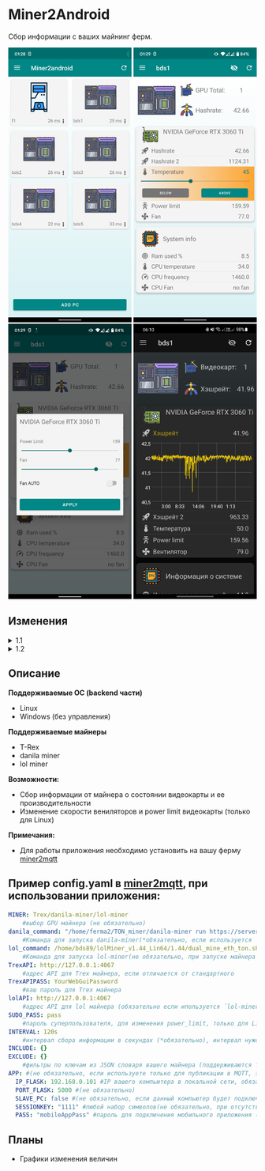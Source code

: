 # Miner2Android

Cбор информации с ваших майнинг ферм.

<img src="screenshots/1.png" width="250"> <img src="screenshots/2.png" width="250"> <img src="screenshots/3.png" width="250"> <img src="screenshots/4.jpg" width="250">

## Изменения

<details>
  <summary>1.1</summary>

- Уведомления (каждые 15 минут приложение проверяет наличие уведомлений на вашей ферме)
</details>
<details>
  <summary>1.2</summary>

- Графики изменения величин, с момента начала предыдущих суток (необходимо обновление [miner2mqtt](https://github.com/bds89/miner2mqtt))
</details>

## Описание

**Поддерживаемые ОС (backend части)**

- Linux
- Windows (без управления)

**Поддерживаемые майнеры**

- T-Rex
- danila miner
- lol miner

**Возможности:**

- Сбор информации от майнера о состоянии видеокарты и ее производительности
- Изменение скорости вениляторов и power limit видеокарты (только для Linux)

**Примечания:**

- Для работы приложения необходимо установить на вашу ферму [miner2mqtt](https://github.com/bds89/miner2mqtt)
  
## Пример config.yaml в [miner2mqtt](https://github.com/bds89/miner2mqtt), при использовании приложения:
```yaml
MINER: Trex/danila-miner/lol-miner
    #выбор GPU майнера (не обязательно)
danila_command: "/home/ferma2/TON_miner/danila-miner run https://server1.whalestonpool.com your_walet_adress"
    #Команда для запуска danila-miner(*обязательно, если используется `danila-miner`)
lol_command: /home/bds89/lolMiner_v1.44_Lin64/1.44/dual_mine_eth_ton.sh
    #Команда для запуска lol-miner(не обязательно, при запуске майнера скриптом m2m в mqtt будет передаваться дополнитльный параметр `lhrtune`)
TrexAPI: http://127.0.0.1:4067
    #адрес API для Trex майнера, если отличается от стандартного
TrexAPIPASS: YourWebGuiPassword
    #ваш пароль для Trex майнера
lolAPI: http://127.0.0.1:4067
    #адрес API для lol майнера (обязательно если ипользуется `lol-miner`)
SUDO_PASS: pass
    #пароль суперпользователя, для изменения power_limit, только для Linux
INTERVAL: 120s
    #интервал сбора информации в секундах (*обязательно), интервал нужен для вычисления средних покаателей хэшрейта за час.
INCLUDE: {}
EXCLUDE: {}
    #фильтры по ключам из JSON словаря вашего майнера (поддерживаются только ключи первого уровня)
APP: #(не обязательно, если используете только для публикации в MQTT, этот блок можно убрать)
  IP_FLASK: 192.168.0.101 #IP вашего компьютера в локальной сети, обязательно для Windows, для Linux скрипт попытается найти самостоятельно 
  PORT_FLASK: 5000 #(не обязательно)
  SLAVE_PC: false #(не обязательно, если данный компьютер будет подключаться к мобильному приложению чере другой компьютер, укажите `true`)
  SESSIONKEY: "1111" #любой набор символов(не обязательно, при отсутствии будет использоваться литерал из кода)
  PASS: "mobileAppPass" #пароль для подключения мобильного приложения (*не обязательно)
```

## Планы
- Графики изменения величин
